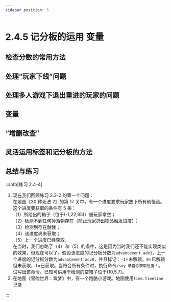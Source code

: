 ```yaml
---
sidebar_position: 5
---
```


# 2.4.5 记分板的运用 变量

## 检查分数的常用方法

## 处理“玩家下线”问题

## 处理多人游戏下退出重进的玩家的问题

## 变量

## “增删改查”

## 灵活运用标签和记分板的方法

## 总结与练习

:::info[练习 2.4-4]

1. 现在我们回顾练习 2.3-2 的第一个问题：  
   在地图《30 种死法 2》的第 17 关中，有一个进度要求玩家放下所有刷怪蛋。这个进度要获取的条件有 5 条：  
   （1）所给出的箱子（位于(-1,22,85)）被玩家拿空；  
   （2）检测不到任何掉落物存在（防止玩家扔出物品触发进度）；  
   （3）检测到存在骷髅；  
   （4）该进度尚未获取；  
   （5）上一个进度已经获取，  
   在当时，我们忽略了（4）和（5）的条件，这是因为当时我们还不能实现类似的效果，但现在可以了。假设该进度的记分板分数为`advancement.adv1`，上一个进度的记分板分数为`advancement.adv0`，并且标记：`-1`=未解锁，`0`=已解锁但未获取，`1`=已获取。当符合所有条件时，执行命令`/say 恭喜你获取进度！`。试写出该命令。已知可供用于检测的空箱子位于(10,5,7)。
2. 在地图《冒险世界：筑梦》中，有一个跑酷小游戏。地图使用`time.timeline`记录

:::
